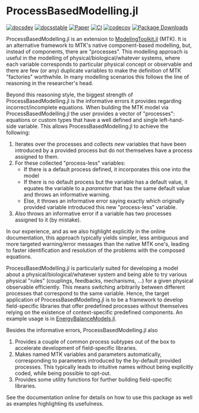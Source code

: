 # ProcessBasedModelling.jl

[![docsdev](https://img.shields.io/badge/docs-dev-lightblue.svg)](https://juliadynamics.github.io/DynamicalSystemsDocs.jl/ProcessBasedModelling/dev/)
[![docsstable](https://img.shields.io/badge/docs-stable-blue.svg)](https://juliadynamics.github.io/DynamicalSystemsDocs.jl/ProcessBasedModelling/stable/)
[![Paper](https://img.shields.io/badge/Cite-DOI:10.1063/5.0159675-purple)](https://arxiv.org/abs/2304.12786)
[![CI](https://github.com/JuliaDynamics/ProcessBasedModelling.jl/workflows/CI/badge.svg)](https://github.com/JuliaDynamics/ProcessBasedModelling.jl/actions?query=workflow%3ACI)
[![codecov](https://codecov.io/gh/JuliaDynamics/ProcessBasedModelling.jl/branch/main/graph/badge.svg)](https://codecov.io/gh/JuliaDynamics/ProcessBasedModelling.jl)
[![Package Downloads](https://shields.io/endpoint?url=https://pkgs.genieframework.com/api/v1/badge/ProcessBasedModelling)](https://pkgs.genieframework.com?packages=ProcessBasedModelling)

ProcessBasedModelling.jl is an extension to [ModelingToolkit.jl](https://docs.sciml.ai/ModelingToolkit/stable/) (MTK).
It is an alternative framework to MTK's
native component-based modelling, but, instead of components, there are "processes".
This modelling approach is useful in the modelling of physical/biological/whatever systems, where each variable corresponds to particular physical concept or observable and there are few (or any) duplicate variables to make the definition of MTK "factories" worthwhile.
In many modelling scenarios this follows the line of reasoning in the researcher's head.

Beyond this reasoning style, the biggest strength of ProcessBasedModelling.jl is the informative errors it provides regarding incorrect/incomplete equations. When building the MTK model via ProcessBasedModelling.jl the user provides a vector of "processes": equations or custom types that have a well defined and single left-hand-side variable.
This allows ProcessBasedModelling.jl to achieve the following:

1. Iterates over the processes and collects _new_ variables that have been introduced by a provided process but do not themselves have a process assigned to them.
2. For these collected "process-less" variables:
   - If there is a default process defined, it incorporates this one into the model
   - If there is no default process but the variable has a default value, it equates the variable to a _parameter_ that has the same default value and throws an informative warning.
   - Else, it throws an informative error saying exactly which originally provided variable introduced this new "process-less" variable.
3. Also throws an informative error if a variable has two processes assigned to it (by mistake).

In our experience, and as we also highlight explicitly in the online documentation, this approach typically yields simpler, less ambiguous and more targeted warning/error messages than the native MTK one's, leading to faster identification and resolution of the problems with the composed equations.

ProcessBasedModelling.jl is particularly suited for developing a model about a physical/biological/whatever system and being able to try various physical "rules" (couplings, feedbacks, mechanisms, ...) for a given physical observable efficiently.
This means switching arbitrarily between different processes that correspond to the same variable.
Hence, the target application of ProcessBasedModelling.jl is to be a framework to develop field-specific libraries that offer predefined processes without themselves relying on the existence of context-specific predefined components. An example usage is in [EnergyBalanceModels.jl](https://github.com/JuliaDynamics/EnergyBalanceModels.jl).

Besides the informative errors, ProcessBasedModelling.jl also

1. Provides a couple of common process subtypes out of the box to accelerate development of field-specific libraries.
2. Makes named MTK variables and parameters automatically, corresponding to parameters introduced by the by-default provided processes. This typically leads to intuitive names without being explicitly coded, while being possible to opt-out.
3. Provides some utility functions for further building field-specific libraries.

See the documentation online for details on how to use this package as well as examples highlighting its usefulness.
